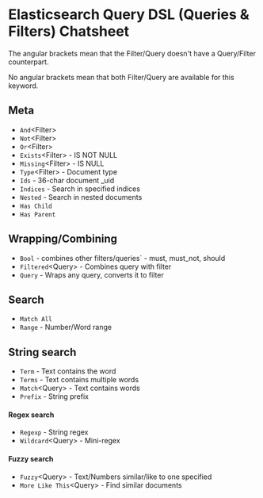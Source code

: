 # Elasticsearch Query DSL (Queries & Filters) Chatsheet

The angular brackets mean that the Filter/Query doesn't have a Query/Filter counterpart.

No angular brackets mean that both Filter/Query are available for this keyword.

## Meta
* `And`&lt;Filter&gt;
* `Not`&lt;Filter&gt;
* `Or`&lt;Filter&gt;
* `Exists`&lt;Filter&gt; - IS NOT NULL
* `Missing`&lt;Filter&gt; - IS NULL
* `Type`&lt;Filter&gt; - Document type
* `Ids` - 36-char document _uid
* `Indices` - Search in specified indices
* `Nested` - Search in nested documents
* `Has Child`
* `Has Parent`

## Wrapping/Combining
* `Bool` - combines other filters/queries` - must, must_not, should
* `Filtered`&lt;Query&gt; - Combines query with filter
* `Query` - Wraps any query, converts it to filter

## Search
* `Match All`
* `Range` - Number/Word range

## String search
* `Term` - Text contains the word
* `Terms` - Text contains multiple words
* `Match`&lt;Query&gt; - Text contains words
* `Prefix` - String prefix

#### Regex search
* `Regexp` - String regex
* `Wildcard`&lt;Query&gt; - Mini-regex

#### Fuzzy search
* `Fuzzy`&lt;Query&gt; - Text/Numbers similar/like to one specified
* `More Like This`&lt;Query&gt; - Find similar documents
